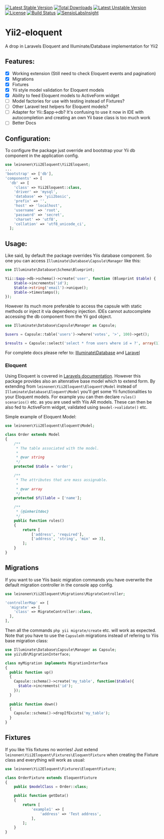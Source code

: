 [![Latest Stable Version](https://poser.pugx.org/leinonen/yii2-eloquent/v/stable)](https://packagist.org/packages/leinonen/yii2-eloquent)  [![Total Downloads](https://poser.pugx.org/leinonen/yii2-eloquent/downloads)](https://packagist.org/packages/leinonen/yii2-eloquent)  [![Latest Unstable Version](https://poser.pugx.org/leinonen/yii2-eloquent/v/unstable)](https://packagist.org/packages/leinonen/yii2-eloquent) [![License](https://poser.pugx.org/leinonen/yii2-eloquent/license)](https://packagist.org/packages/leinonen/yii2-eloquent) [![Build Status](https://travis-ci.org/lordthorzonus/yii2-eloquent.svg?branch=master)](https://travis-ci.org/lordthorzonus/yii2-eloquent)  [![SensioLabsInsight](https://insight.sensiolabs.com/projects/26eba504-654a-420b-bf66-594773b20218/mini.png)](https://insight.sensiolabs.com/projects/26eba504-654a-420b-bf66-594773b20218)

# Yii2-eloquent
A drop in Laravels Eloquent and Illuminate/Database implementation for Yii2

## Features: ##
- [x] Working extension (Still need to check Eloquent events and pagination)
- [x] Migrations
- [x] Fixtures
- [x] Yii style model validation for Eloquent models
- [x] Ability to feed Eloquent models to ActiveForm widget
- [ ] Model factories for use with testing instead of Fixtures?
- [ ] Other Laravel test helpers for Eloquent models?
- [ ] Adapter for Yii::$app->db? It's confusing to use it now in IDE with autocompletion and creating an own Yii base class is too much work
- [ ] Better Docs

## Configuration: ##
To configure the package just override and bootstrap your Yii db component in the application config. 
```php
use leinonen\Yii2Eloquent\Yii2Eloquent;
...
'bootstrap' => ['db'],
'components' => [
  'db' => [
    'class' => Yii2Eloquent::class,
    'driver' => 'mysql',
    'database' => 'yii2basic',
    'prefix' => '',
    'host' => 'localhost',
    'username' => 'root',
    'password' => 'secret',
    'charset' => 'utf8',
    'collation' => 'utf8_unicode_ci',
  ];
```

## Usage: ##
Like said, by default the package overrides Yiis database component. So one you can access `Illuminate\Database\Capsule\Manager` like this:

```php
use Illuminate\Database\Schema\Blueprint;

Yii::$app->db->schema()->create('user', function (Blueprint $table) {
    $table->increments('id');
    $table->string('email')->unique();
    $table->timestamps();
});
```

However its much more preferable to access the capsule with static methods or inject it via dependency injection. IDEs cannot autocomplete accessing the db component from the Yii god object.

```php
use Illuminate\Database\Capsule\Manager as Capsule;

$users = Capsule::table('users')->where('votes', '>', 100)->get();

$results = Capsule::select('select * from users where id = ?', array(1));
```

For complete docs please refer to: [Illuminate\Database](https://github.com/illuminate/database) and [Laravel](http://laravel.com/docs/master/database)

### Eloquent ###
Using Eloquent is covered in [Laravels documentation](http://laravel.com/docs/master/eloquent). However this package provides also an altenrative base model which to extend form. By extending from `leinonen\Yii2Eloquent\Eloquent\Model` instead of `Illuminate\Database\Eloquent\Model` you'll get some Yii functionalities to your Eloquent models. For example you can then declare `rules()` `scenarios()` etc. as you are used with Yiis AR models. These can then be also fed to ActiveForm widget, validated using `$model->validate()` etc.

Simple example of Eloquent Model:
```php
use leinonen\Yii2Eloquent\Eloquent\Model;

class Order extends Model
{
    /**
     * The table associated with the model.
     *
     * @var string
     */
    protected $table = 'order';

    /**
     * The attributes that are mass assignable.
     *
     * @var array
     */
    protected $fillable = ['name'];

    /**
     * {@inheritdoc}
     */
    public function rules()
    {
        return [
            ['address', 'required'],
            ['address', 'string', 'min' => 3],
        ];
    }
}
```

## Migrations ##
If you want to use Yiis basic migration commands you have overwrite the default migration controller in the console app config. 
```php
use leinonen\Yii2Eloquent\Migrations\MigrateController;

'controllerMap' => [
  'migrate' => [
    'class' => MigrateController::class,
  ],
],
```
Then all the commands `php yii migrate/create` etc. will work as expected. Note that you have to use the `Capsule`in migrations instead of refering to Yiis base migration class:

```php
use Illuminate\Database\Capsule\Manager as Capsule;
use yii\db\MigrationInterface;

class myMigration implements MigrationInterface
{
  public function up()
  {
    Capsule::schema()->create('my_table', function($table){
      $table->increments('id');
    });
  }
  
  public function down()
  {
    Capsule::schema()->dropIfExists('my_table');
  }
}
```

## Fixtures ##
If you like Yiis fixtures no worries! Just extend `leinonen\Yii2Eloquent\Fixtures\EloquentFixture` when creating the Fixture class and everything will work as usual:

```php
use leinonen\Yii2Eloquent\Fixtures\EloquentFixture;

class OrderFixture extends EloquentFixture
{
    public $modelClass = Order::class;

    public function getData()
    {
        return [
            'example1' => [
                'address' => 'Test address',
            ],
        ];
    }
}
```
